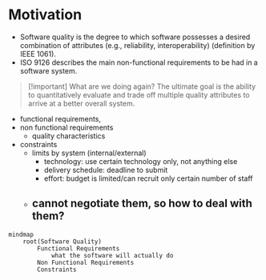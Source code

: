 # Motivation
- Software quality is the degree to which software possesses a desired combination of attributes (e.g., reliability, interoperability) (definition by IEEE 1061).
- ISO 9126 describes the main non-functional requirements to be had in a software system.
>[!important] What are we doing again?
>The ultimate goal is the ability to quantitatively evaluate and trade off multiple quality attributes to arrive at a better overall system.

- functional requirements, 
- non functional requirements
	- quality characteristics
- constraints
	- limits by system (internal/external)
		- technology: use certain technology only, not anything else
		- delivery schedule: deadline to submit
		- effort: budget is limited/can recruit only certain number of staff
	- cannot negotiate them, so how to deal with them?
		- 

```mermaid
mindmap
	root(Software Quality)
		Functional Requirements
			what the software will actually do		
		Non Functional Requirements
		Constraints
```

